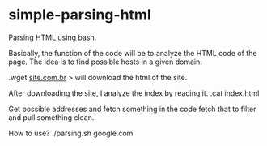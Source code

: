 # simple-parsing-html
Parsing HTML using bash.

Basically, the function of the code will be to analyze the HTML code of the page. The idea is to find possible hosts in a given domain.

.wget [site.com.br](http://site.com.br) > will download the html of the site.

After downloading the site, I analyze the index by reading it.
.cat index.html

Get possible addresses and fetch something in the code fetch that to filter and pull something clean.

How to use?
./parsing.sh google.com
